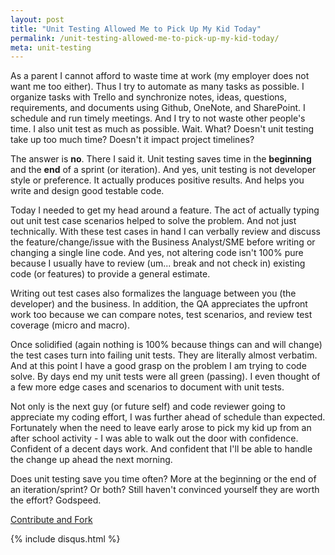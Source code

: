 ```yaml
---
layout: post
title: "Unit Testing Allowed Me to Pick Up My Kid Today"
permalink: /unit-testing-allowed-me-to-pick-up-my-kid-today/
meta: unit-testing
---
```

As a parent I cannot afford to waste time at work (my employer does not want me too either).  Thus I try to automate as many tasks as possible.  I organize tasks with Trello and synchronize notes, ideas, questions, requirements, and documents using Github, OneNote, and SharePoint.  I schedule and run timely meetings.  And I try to not waste other people's time.  I also unit test as much as possible.  Wait.  What?  Doesn't unit testing take up too much time?  Doesn't it impact project timelines?

The answer is **no**.  There I said it.  Unit testing saves time in the **beginning** and the **end** of a sprint (or iteration).  And yes, unit testing is not developer style or preference.  It actually produces positive results.  And helps you write and design good testable code.

<script async src="//pagead2.googlesyndication.com/pagead/js/adsbygoogle.js"></script>
<!-- AutoResponsive -->
<ins class="adsbygoogle"
     style="display:block"
     data-ad-client="ca-pub-6659123635600028"
     data-ad-slot="4624845196"
     data-ad-format="auto"></ins>
<script>
(adsbygoogle = window.adsbygoogle || []).push({});
</script>

Today I needed to get my head around a feature.  The act of actually typing out unit test case scenarios helped to solve the problem.  And not just technically.  With these test cases in hand I can verbally review and discuss the feature/change/issue with the Business Analyst/SME before writing or changing a single line code.  And yes, not altering code isn't 100% pure because I usually have to review (um... break and not check in) existing code (or features) to provide a general estimate.

Writing out test cases also formalizes the language between you (the developer) and the business.  In addition, the QA appreciates the upfront work too because we can compare notes, test scenarios, and review test coverage (micro and macro).

Once solidified (again nothing is 100% because things can and will change) the test cases turn into failing unit tests.  They are literally almost verbatim.  And at this point I have a good grasp on the problem I am trying to code solve.  By days end my unit tests were all green (passing).  I even thought of a few more edge cases and scenarios to document with unit tests.

Not only is the next guy (or future self) and code reviewer going to appreciate my coding effort, I was further ahead of schedule than expected.  Fortunately when the need to leave early arose to pick my kid up from an after school activity - I was able to walk out the door with confidence.  Confident of a decent days work.  And confident that I'll be able to handle the change up ahead the next morning.

Does unit testing save you time often?  More at the beginning or the end of an iteration/sprint?  Or both?  Still haven't convinced yourself they are worth the effort?  Godspeed.

<span class="fi-page-edit size-21"></span> <a href="{{ site.post_source_root }}2016-03-02-unit-testing-allowed-me-to-pick-up-my-kid-today.markdown" target="_blank">Contribute and Fork</a>

{% include disqus.html %}